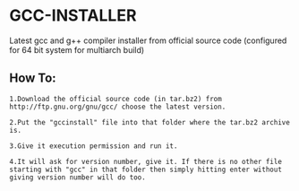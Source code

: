 # GCC-INSTALLER

Latest gcc and g++ compiler installer from official source code (configured for 64 bit system for multiarch build)

How To:
-------

    1.Download the official source code (in tar.bz2) from http://ftp.gnu.org/gnu/gcc/ choose the latest version.

    2.Put the "gccinstall" file into that folder where the tar.bz2 archive is.

    3.Give it execution permission and run it.

    4.It will ask for version number, give it. If there is no other file starting with "gcc" in that folder then simply hitting enter without giving version number will do too.


